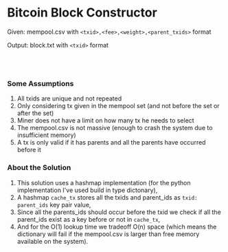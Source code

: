# Bitcoin Block Constructor

Given: mempool.csv with `<txid>,<fee>,<weight>,<parent_txids>` format

Output: block.txt with `<txid>` format

<br>
<br>

### Some Assumptions

1. All txids are unique and not repeated
2. Only considering tx given in the mempool set (and not before the set or after the set)
3. Miner does not have a limit on how many tx he needs to select 
4. The mempool.csv is not massive (enough to crash the system due to insufficient memory)
5. A tx is only valid if it has parents and all the parents have occurred before it

### About the Solution

1. This solution uses a hashmap implementation (for the python implementation I've used build in type dictonary),
2. A hashmap `cache_tx` stores all the txids and parent_ids as `txid: parent_ids` key pair value,
3. Since all the parents_ids should occur before the txid we check if all the parent_ids exist as a key before or not in `cache_tx`,
4. And for the O(1) lookup time we tradeoff O(n) space (which means the dictionary will fail if the mempool.csv is larger than free memory available on the system).
